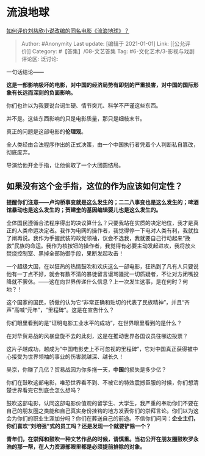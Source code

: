 # 流浪地球
[如何评价刘慈欣小说改编的同名电影《流浪地球》？](https://www.zhihu.com/question/284128568/answer/591107213)

> Author: #Anonymity
> Last update: [编辑于 2021-01-01]
> Link: [[公允评价]]
> Category: #【答集】/08-文艺答集
> Tag: #6-文化艺术/3-影视与戏剧 
> 评论区:
> 泛讨论:

一句话结论——

**这是一部影响极坏的电影，对中国的经济局势有即刻的严重损害，对中国的国际形象有长远而深刻的负面影响。**

你们也许以为我要说台词生硬、情节突兀、科学不严谨这些东西。

并不是。这些东西影响的只是电影质量，那只是细枝末节。

真正的问题是这部电影的**伦理观**。

全人类经由合法程序作出的正式决策，由一个中国执行者凭着个人判断私自篡改，彻底废弃。

导演给他开金手指，让他偷取了一个大团圆结局。

## **如果没有这个金手指，这位的作为应该如何定性？**

**提醒你们注意——卢沟桥事变就是这么发生的；二二八事变也是这么发生的；啤酒馆暴动也是这么发生的；贺建奎的基因编辑婴儿也是这么发生的。**

全体国民遵循合法程序得出的决议算什么？只要我站在实质的决定地位，我才是真正的人类命运决定者。我作为电网的操作者，我觉得停一下电对人类有利，我就拉了闸再说。我作为手握武装的政党领袖，议会不选我，我就要自己行动起来“挽救”民族的命运。我作为核按钮的操作者，我觉得有必要主动发起进攻，我将放火焚烧控制室、黑掉全部防御手段，果断发起攻击！

一个超级大国，在以狂热的热情鼓吹和欢庆这么一部电影，狂热到了凡有人只要说他有一丁点不好，就会有数不清的暴徒留言谩骂骚扰一切质疑者，不让对方闭嘴投降就不罢休。——这在向世界传递什么信息？上一次发生这事，是在何时？何地？！

这个国家的国民，骄傲的认为它“非常正确和贴切的代表了民族精神”，并且“齐声”高喊“元年”，“里程碑”。这是在宣告什么？

你们眼里看到的是“证明电影工业水平的成功”，在世界眼里看到的是什么？

在对华贸易战的风暴盘旋不去的此刻，这是在推动世界各国议员往哪边投票？

这片子越成功，越成为“中国电影史上不可忽视的里程碑”，它对中国真正获得被中心接受为世界领袖的事业的伤害就越深、越长久！

吴京，你赚了几亿？贸易战因为你多拖一天，**中国**的损失是多少亿？

你们在鼓吹这部电影，唯恐世界看不到、不被它的特效震撼臣服的时候，你们想清楚世界看完它到底会怎么想吗？

鼓吹这部电影，认同这部电影价值观的留学生、大学生，我严重的奉劝你们不要在自己的朋友圈之类能和自己真实身份挂钩的地方发表你们的崇拜言论。你们以为这会为你们的职业生涯加分吗？你们在葬送自己的前途。不信你们问问：**企业主们，你们喜欢“刘培强”式的员工吗？还是发现一个就要铲除一个？**

**青年们，在崇拜和鼓吹一种文艺作品的时候，请慎重。当初公开在朋友圈鼓吹罗永浩的那一帮，在人力资源部眼里都是必须提前排除的对象。**
